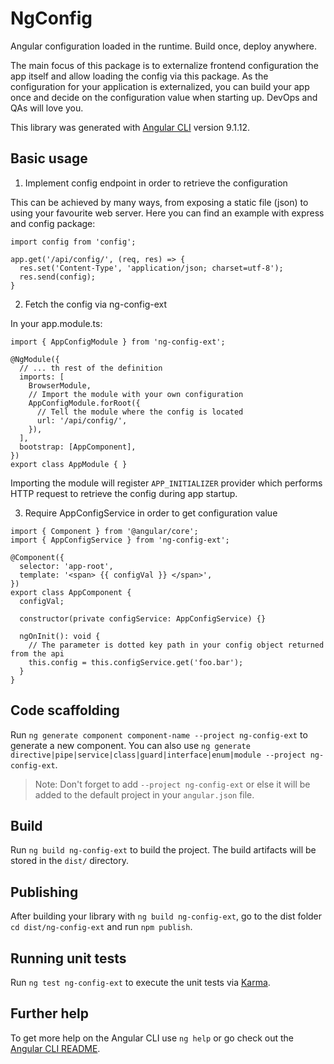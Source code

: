 # NgConfig

Angular configuration loaded in the runtime. Build once, deploy anywhere.

The main focus of this package is to externalize frontend configuration the app itself and allow loading the config via this package.
As the configuration for your application is externalized, you can build your app once and decide on the configuration value when starting up.
DevOps and QAs will love you.

This library was generated with [Angular CLI](https://github.com/angular/angular-cli) version 9.1.12.

## Basic usage

1) Implement config endpoint in order to retrieve the configuration

This can be achieved by many ways, from exposing a static file (json) to using your favourite web server.
Here you can find an example with express and config package:

```nodejs
import config from 'config';

app.get('/api/config/', (req, res) => {
  res.set('Content-Type', 'application/json; charset=utf-8');
  res.send(config);
}
```

2) Fetch the config via ng-config-ext

In your app.module.ts:

```angular
import { AppConfigModule } from 'ng-config-ext';

@NgModule({
  // ... th rest of the definition
  imports: [
    BrowserModule,
    // Import the module with your own configuration
    AppConfigModule.forRoot({
      // Tell the module where the config is located
      url: '/api/config/',
    }),
  ],
  bootstrap: [AppComponent],
})
export class AppModule { }
```

Importing the module will register `APP_INITIALIZER` provider which performs HTTP request to retrieve the config during app startup.

3) Require AppConfigService in order to get configuration value

```angular
import { Component } from '@angular/core';
import { AppConfigService } from 'ng-config-ext';

@Component({
  selector: 'app-root',
  template: '<span> {{ configVal }} </span>',
})
export class AppComponent {
  configVal;

  constructor(private configService: AppConfigService) {}

  ngOnInit(): void {
    // The parameter is dotted key path in your config object returned from the api
    this.config = this.configService.get('foo.bar');
  }
}
```

## Code scaffolding

Run `ng generate component component-name --project ng-config-ext` to generate a new component. You can also use `ng generate directive|pipe|service|class|guard|interface|enum|module --project ng-config-ext`.
> Note: Don't forget to add `--project ng-config-ext` or else it will be added to the default project in your `angular.json` file. 

## Build

Run `ng build ng-config-ext` to build the project. The build artifacts will be stored in the `dist/` directory.

## Publishing

After building your library with `ng build ng-config-ext`, go to the dist folder `cd dist/ng-config-ext` and run `npm publish`.

## Running unit tests

Run `ng test ng-config-ext` to execute the unit tests via [Karma](https://karma-runner.github.io).

## Further help

To get more help on the Angular CLI use `ng help` or go check out the [Angular CLI README](https://github.com/angular/angular-cli/blob/master/README.md).
